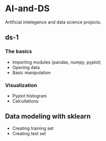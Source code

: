 # AI-and-DS
Artificial intelegence and data science projects.
## ds-1
### The basics
* Importing modules (pandas, numpy, pyplot)
* Opening data
* Basic manipulation
### Visualization
* Pyplot histogram
* Calcullations
## Data modeling with sklearn
* Creating training set
* Creating test set
